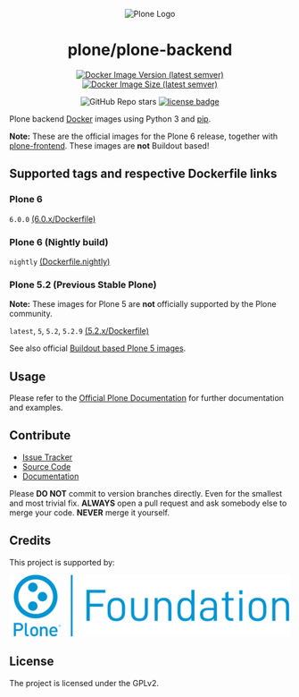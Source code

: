 <p align="center">
    <img alt="Plone Logo" width="200px" src="https://raw.githubusercontent.com/plone/plone-backend/5.2.x/docs/logo.png">
</p>

<h1 align="center">
  plone/plone-backend
</h1>

<div align="center">

[![Docker Image Version (latest semver)](https://img.shields.io/docker/v/plone/plone-backend?sort=semver)](https://hub.docker.com/r/plone/plone-backend)
[![Docker Image Size (latest semver)](https://img.shields.io/docker/image-size/plone/plone-backend?sort=semver)](https://hub.docker.com/r/plone/plone-backend)

![GitHub Repo stars](https://img.shields.io/github/stars/plone/plone-backend?style=flat-square)
[![license badge](https://img.shields.io/github/license/plone/plone-backend)](./LICENSE)

</div>

Plone backend [Docker](https://docker.com) images using Python 3 and [pip](https://pip.pypa.io/en/stable/).

**Note:**
These are the official images for the Plone 6 release, together with [plone-frontend](https://github.com/plone/plone-frontend).
These images are **not** Buildout based!

## Supported tags and respective Dockerfile links

### Plone 6

`6.0.0` [(6.0.x/Dockerfile)](https://github.com/plone/plone-backend/blob/v6.0.0/Dockerfile)

### Plone 6 (Nightly build)

`nightly` [(Dockerfile.nightly)](https://github.com/plone/plone-backend/blob/v5.2.7/Dockerfile.nightly)

### Plone 5.2 (Previous Stable Plone)

**Note:**
These images for Plone 5 are **not** officially supported by the Plone community.

`latest`, `5`, `5.2`, `5.2.9` [(5.2.x/Dockerfile)](https://github.com/plone/plone-backend/blob/v5.2.9/Dockerfile)

See also official [Buildout based Plone 5 images](https://hub.docker.com/_/plone).

## Usage

Please refer to the [Official Plone Documentation](https://6.docs.plone.org/install/containers/images/backend.html) for further documentation and examples.

## Contribute

- [Issue Tracker](https://github.com/plone/plone-backend/issues)
- [Source Code](https://github.com/plone/plone-backend/)
- [Documentation](https://6.docs.plone.org/install/containers/images/backend.html)

Please **DO NOT** commit to version branches directly. Even for the smallest and most trivial fix.
**ALWAYS** open a pull request and ask somebody else to merge your code. **NEVER** merge it yourself.


## Credits

This project is supported by:

[![Plone Foundation](https://raw.githubusercontent.com/plone/.github/main/plone-foundation.png)](https://plone.org/)

## License

The project is licensed under the GPLv2.
